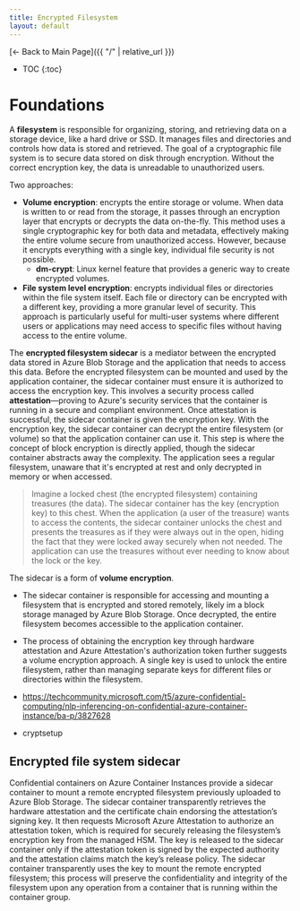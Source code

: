 ```yaml
---
title: Encrypted Filesystem
layout: default
---
```


[← Back to Main Page]({{ "/" | relative_url }})

* TOC
{:toc}


# Foundations

A **filesystem** is responsible for organizing, storing, and retrieving data on a storage device, like a hard drive or SSD. It manages files and directories and controls how data is stored and retrieved. The goal of a cryptographic file system is to secure data stored on disk through encryption. Without the correct encryption key, the data is unreadable to unauthorized users. 

Two approaches: 
* **Volume encryption**: encrypts the entire storage or volume.  When data is written to or read from the storage, it passes through an encryption layer that encrypts or decrypts the data on-the-fly. This method uses a single cryptographic key for both data and metadata, effectively making the entire volume secure from unauthorized access. However, because it encrypts everything with a single key, individual file security is not possible.
    * **dm-crypt**: Linux kernel feature that provides a generic way to create encrypted volumes.
* **File system level encryption**: encrypts individual files or directories within the file system itself. Each file or directory can be encrypted with a different key, providing a more granular level of security. This approach is particularly useful for multi-user systems where different users or applications may need access to specific files without having access to the entire volume. 

The **encrypted filesystem sidecar** is a mediator between the encrypted data stored in Azure Blob Storage and the application that needs to access this data. Before the encrypted filesystem can be mounted and used by the application container, the sidecar container must ensure it is authorized to access the encryption key. This involves a security process called **attestation**—proving to Azure's security services that the container is running in a secure and compliant environment. Once attestation is successful, the sidecar container is given the encryption key. With the encryption key, the sidecar container can decrypt the entire filesystem (or volume) so that the application container can use it. This step is where the concept of block encryption is directly applied, though the sidecar container abstracts away the complexity. The application sees a regular filesystem, unaware that it's encrypted at rest and only decrypted in memory or when accessed.

> Imagine a locked chest (the encrypted filesystem) containing treasures (the data). The sidecar container has the key (encryption key) to this chest. When the application (a user of the treasure) wants to access the contents, the sidecar container unlocks the chest and presents the treasures as if they were always out in the open, hiding the fact that they were locked away securely when not needed. The application can use the treasures without ever needing to know about the lock or the key.

The sidecar is a form of **volume encryption**. 
* The sidecar container is responsible for accessing and mounting a filesystem that is encrypted and stored remotely, likely im a block storage managed by Azure Blob Storage. Once decrypted, the entire filesystem becomes accessible to the application container.
*  The process of obtaining the encryption key through hardware attestation and Azure Attestation's authorization token further suggests a volume encryption approach. A single key is used to unlock the entire filesystem, rather than managing separate keys for different files or directories within the filesystem.

* https://techcommunity.microsoft.com/t5/azure-confidential-computing/nlp-inferencing-on-confidential-azure-container-instance/ba-p/3827628
* cryptsetup

## Encrypted file system sidecar
Confidential containers on Azure Container Instances provide a sidecar container to mount a remote encrypted filesystem previously uploaded to Azure Blob Storage. The sidecar container transparently retrieves the hardware attestation and the certificate chain endorsing the attestation’s signing key. It then requests Microsoft Azure Attestation to authorize an attestation token, which is required for securely releasing the filesystem’s encryption key from the managed HSM. The key is released to the sidecar container only if the attestation token is signed by the expected authority and the attestation claims match the key’s release policy. The sidecar container transparently uses the key to mount the remote encrypted filesystem; this process will preserve the confidentiality and integrity of the filesystem upon any operation from a container that is running within the container group.

<script src="{{ '/assets/js/dark-mode.js' | relative_url }}"></script>
